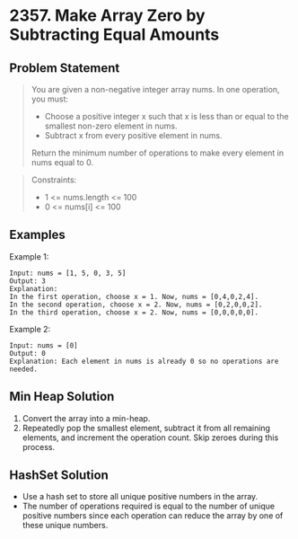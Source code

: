 # 2357. Make Array Zero by Subtracting Equal Amounts

## Problem Statement

> You are given a non-negative integer array nums. In one operation, you must:
>
> - Choose a positive integer x such that x is less than or equal to the smallest non-zero element in nums.
> - Subtract x from every positive element in nums.
>
> Return the minimum number of operations to make every element in nums equal to 0.

> Constraints:
>
> - 1 <= nums.length <= 100
> - 0 <= nums[i] <= 100

## Examples

Example 1:

```
Input: nums = [1, 5, 0, 3, 5]
Output: 3
Explanation:
In the first operation, choose x = 1. Now, nums = [0,4,0,2,4].
In the second operation, choose x = 2. Now, nums = [0,2,0,0,2].
In the third operation, choose x = 2. Now, nums = [0,0,0,0,0].
```

Example 2:

```
Input: nums = [0]
Output: 0
Explanation: Each element in nums is already 0 so no operations are needed.
```

## Min Heap Solution

1. Convert the array into a min-heap.
2. Repeatedly pop the smallest element, subtract it from all remaining elements, and increment the operation count. Skip zeroes during this process.

## HashSet Solution

- Use a hash set to store all unique positive numbers in the array.
- The number of operations required is equal to the number of unique positive numbers since each operation can reduce the array by one of these unique numbers.

